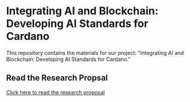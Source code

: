 # Integrating AI and Blockchain: Developing AI Standards for Cardano

This repository contains the materials for our project: "Integrating AI and Blockchain: Developing AI Standards for Cardano."

## Read the Research Propsal

[Click here to read the research proposal](1200134_Integrating_AI_and_Blockchain.pdf)
